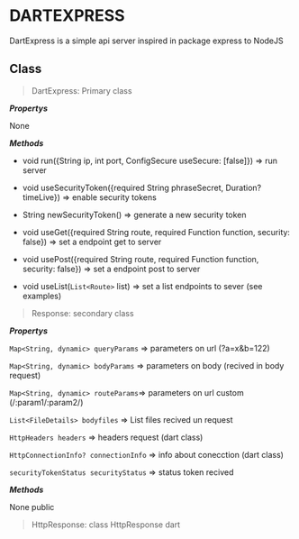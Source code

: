 # DARTEXPRESS

DartExpress is a simple api server inspired in package express to NodeJS

## Class

> DartExpress: Primary class

***Propertys***

None

***Methods***

* void run({String ip, int port, ConfigSecure useSecure: [false]}) => run server

* void useSecurityToken({required String phraseSecret, Duration? timeLive}) => enable security tokens

* String newSecurityToken() => generate a new security token

* void useGet({required String route, required Function function, security: false}) => set a endpoint get to server

* void usePost({required String route, required Function function, security: false}) => set a endpoint post to server

* void useList(`List<Route>` list) => set a list endpoints to sever (see examples)

> Response: secondary class

***Propertys***

`Map<String, dynamic> queryParams` => parameters on url (?a=x&b=122)

`Map<String, dynamic> bodyParams` => parameters on body (recived in body request)

`Map<String, dynamic> routeParams`=> parameters on url custom (/:param1/:param2/)

`List<FileDetails> bodyfiles` => List files recived un request

`HttpHeaders headers` => headers request (dart class)

`HttpConnectionInfo? connectionInfo` => info about conecction (dart class)

`securityTokenStatus securityStatus` => status token recived

***Methods***

None public

> HttpResponse: class HttpResponse dart
